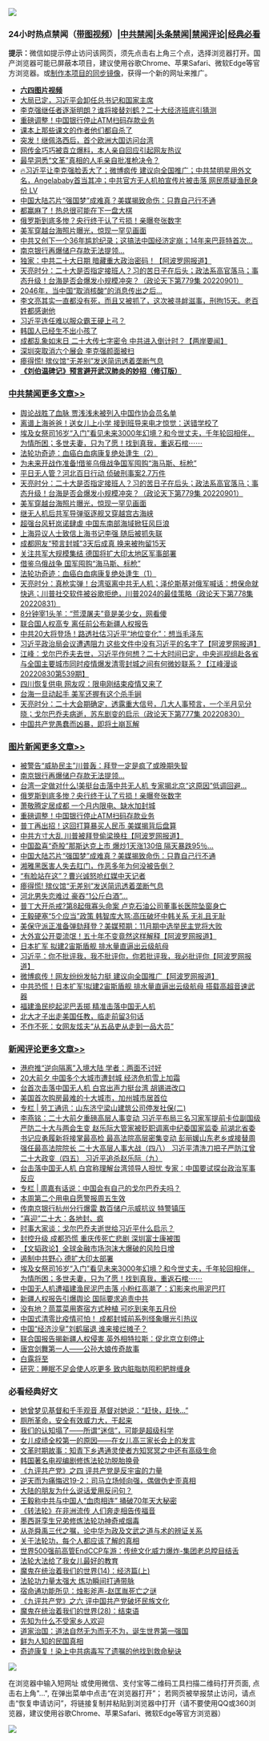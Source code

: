 ![](https://raw.githubusercontent.com/jsvpn/jsproxy/dev/64photo/fqnews-qr.jpg)

<div id="tt">
<h3>24小时热点禁闻（<a href="https://aaa.v2dns.tk/?QAjUl=BgRp5UNKRn&T5Vk=fPVH&Q59Ab=WxGE" target="_blank">带图视频</a>）|<a href="#%E4%B8%AD%E5%85%B1%E7%A6%81%E9%97%BB%E6%9B%B4%E5%A4%9A%E6%96%87%E7%AB%A0">中共禁闻</a>|<a href="#%E5%9B%BE%E7%89%87%E6%96%B0%E9%97%BB%E6%9B%B4%E5%A4%9A%E6%96%87%E7%AB%A0">头条禁闻</a>|<a href="#%E6%96%B0%E9%97%BB%E8%AF%84%E8%AE%BA%E6%9B%B4%E5%A4%9A%E6%96%87%E7%AB%A0">禁闻评论|<a href="#%E5%BF%85%E7%9C%8B%E7%BB%8F%E5%85%B8%E5%A5%BD%E6%96%87">经典必看</a></h3>
<div><b>提示：</b>微信如提示停止访问该网页，须先点击右上角三个点，选择浏览器打开。国产浏览器可能已屏蔽本项目，建议使用谷歌Chrome、苹果Safari、微软Edge等官方浏览器。或<a href="%E5%88%B6%E4%BD%9Cgit%E7%A6%81%E9%97%BB%E9%95%9C%E5%83%8F.md">制作本项目的同步镜像</a>，获得一个新的网址来推广。</div>
<ul>
<li><b><a href="http://d2.v2rss.gq/64.mp4" target="_blank">六四图片视频</a></b></li>
<li><a href="/baitai/20220902/1779533.md">大局已定，习近平会卸任总书记和国家主席</a></li>
<li><a href="/comments/20220902/1779362.md">李克强继任者逐渐明朗？谁将接替刘鹤？二十大经济班底引猜测</a></li>
<li><a href="/topimagenews/20220902/1779550.md">重磅调整！中国银行停止ATM扫码存款业务</a></li>
<li><a href="/cnnews/20220902/1779381.md">课本上那些课文的作者他们都自杀了</a></li>
<li><a href="/cnnews/hknews/20220902/1779447.md">突发！继佩洛西后，首个欧洲大国访问台湾</a></li>
<li><a href="/yule/20220902/1779369.md">网传金巧巧被袁立爆料，本人亲自回应引起网友热议</a></li>
<li><a href="/lifebaike/20220902/1779380.md">最早洞悉“文革”真相的人毛亲自批准枪决令？</a></li>
<li><a href="/bannedvideo/20220902/1779668.md">🔥习近平让李克强脸丢大了；微博疯传 建议向全国推广；中共禁明星用外文名，Angelababy首当其冲；中共官方无人机拍宣传片被击落 网民质疑渔民身份 LV</a></li>
<li><a href="/topimagenews/20220902/1779499.md">中国大陆芯片“强国梦”成难真？美媒揭致命伤：只靠自己行不通</a></li>
<li><a href="/cnnews/20220902/1779398.md">都赢麻了！热总很可能在下一盘大棋</a></li>
<li><a href="/topimagenews/20220902/1779612.md">俄罗斯到底多惨？央行终于认了亏损！亲曝夸张数字</a></li>
<li><a href="/cbnews/20220902/1779420.md">美军穿越台海照片曝光，惊现一罕见画面</a></li>
<li><a href="/cnnews/20220902/1779655.md">中共又创下一个36年尴尬纪录；这搞法中国经济定崩；14年来巴菲特首次…</a></li>
<li><a href="/topimagenews/20220902/1779625.md">南京银行再爆储户存款无法提领…</a></li>
<li><a href="/cnnews/20220902/1779450.md">独家：中共二十大日期 暗藏重大政治密码！【阿波罗网报道】</a></li>
<li><a href="/cbnews/20220902/1779465.md">天亮时分：二十大是否指定接班人？习的苦日子在后头；政法系高官落马；事态升级！台海是否会爆发小规模冲突？（政论天下第779集 20220901）</a></li>
<li><a href="/funmedia/20220902/1779569.md">2046年，当中国“取消核酸”的消息传出之后…</a></li>
<li><a href="/bannedvideo/20220902/1779483.md">李文亮其实一直都没有死，而且又被抓了，这次被寻衅滋事，刑拘15天。老百姓都感谢他</a></li>
<li><a href="/headline/20220902/1779442.md">习近平连任难以服众霸王硬上弓？</a></li>
<li><a href="/cnnews/20220902/1779473.md">韩国人已经生不出小孩了</a></li>
<li><a href="/bannedvideo/20220902/1779643.md">成都乱象如末日 二十大传七字密令 中共进入倒计时？【两岸要闻】</a></li>
<li><a href="/ssgc/20220902/1779664.md">深圳突取消六个展会 李克强颜面被扫</a></li>
<li><a href="/topimagenews/20220902/1779378.md">瘆得慌! 殡仪馆“无差别”发送简讯透着垄断气息</a></li>
<li><b><a href="/comments/20200207/1272816.md" target="_blank">《刘伯温碑记》预言避开武汉肺炎的妙招（修订版）</a></b></li>
</ul>
</div>

<div class="catlist">
<h3><a href="/cbnews/" target="_blank">中共禁闻</a><span><a href="/cbnews/" target="_blank" rel="nofollow">更多文章>></a></span></h3>
<ul>
<li><a href="/cbnews/20220903/1779745.md" target="_blank">舆论战胜了血脉 贾浅浅未被列入中国作协会员名单</a></li>
<li><a href="/cbnews/20220902/1779723.md" target="_blank">离谱上海爸爸！送女儿上小学 接到班导来电才惊觉：送错学校了</a></li>
<li><a href="/comments/20220902/1779659.md" target="_blank">埃及女祭司16岁“入门”看见未来3000年幻境？和今世丈夫，千年轮回相伴，为情所困；多世夫妻，只为了愿！找到真我，重返石棺⋯⋯</a></li>
<li><a href="/cbnews/20220902/1778301.md" target="_blank">法轮功奇迹：血癌白血病康复绝处逢生（2）</a></li>
<li><a href="/cbnews/20220902/1779556.md" target="_blank">为未来开战作准备!借鉴乌俄战争国军囤购“海马斯、标枪”</a></li>
<li><a href="/cbnews/20220902/1779466.md" target="_blank">平日无人管？河北百日行动 侦破刑事案2.7万件</a></li>
<li><a href="/cbnews/20220902/1779465.md" target="_blank">天亮时分：二十大是否指定接班人？习的苦日子在后头；政法系高官落马；事态升级！台海是否会爆发小规模冲突？（政论天下第779集 20220901）</a></li>
<li><a href="/cbnews/20220902/1779420.md" target="_blank">美军穿越台海照片曝光，惊现一罕见画面</a></li>
<li><a href="/cbnews/20220902/1779346.md" target="_blank">继无人机后共军导弹驱逐舰又穿越宫古海峡</a></li>
<li><a href="/cbnews/20220902/1779345.md" target="_blank">超强台风轩岚诺肆虐 中国东南部海域掀狂风巨浪</a></li>
<li><a href="/cbnews/20220902/1779344.md" target="_blank">上海异议人士致信上海书记李强 随后被抓失联</a></li>
<li><a href="/cbnews/20220901/1779223.md" target="_blank">成都网友“预言封城”3天后成真 换来被拘留15天</a></li>
<li><a href="/cbnews/20220901/1779209.md" target="_blank">关注共军大规模集结 德国将扩大印太地区军事部署</a></li>
<li><a href="/cbnews/20220901/1779075.md" target="_blank">借鉴乌俄战争 国军囤购“海马斯、标枪”</a></li>
<li><a href="/cbnews/20220901/1778248.md" target="_blank">法轮功奇迹：血癌白血病康复绝处逢生（1）</a></li>
<li><a href="/cbnews/20220901/1778979.md" target="_blank">天亮时分：真枪实弹！台湾驱离中共无人机；泽伦斯基对俄军喊话：想保命就快逃；川普社交软件被谷歌拒绝，川普2024的最佳策略（政论天下第778集 20220831）</a></li>
<li><a href="/cbnews/20220901/1778864.md" target="_blank">8分钟宰1头羊：“荒漠屠夫”竟是美少女，网看傻</a></li>
<li><a href="/cbnews/20220901/1778810.md" target="_blank">联合国人权高专 离任前公布新疆人权报告</a></li>
<li><a href="/cbnews/20220831/1778781.md" target="_blank">中共20大将登场！路透社估习近平“地位变化”：想当毛泽东</a></li>
<li><a href="/cbnews/20220831/1778639.md" target="_blank">习近平政治局会议遭遇阻力 这些文件中没有习近平的名字了【阿波罗网报道】</a></li>
<li><a href="/cbnews/20220831/1778614.md" target="_blank">江峰：戈尔巴乔夫去世，习近平作何想？二十大时间已定，中央巡视组赴各省与全国主要城市同时疫情爆发清零封城之间有何微妙联系？【江峰漫谈20220830第539期】</a></li>
<li><a href="/cbnews/20220831/1778591.md" target="_blank">四川恢复供电 网友叹：限电刚结束疫情又来了</a></li>
<li><a href="/cbnews/20220831/1778571.md" target="_blank">台海一旦动起手 美军还握有这个杀手锏</a></li>
<li><a href="/cbnews/20220831/1778530.md" target="_blank">天亮时分：二十大会期确定，透露重大信号，几大人事预言，一个半月见分晓；戈尔巴乔夫病逝，苏东剧变的启示（政论天下第777集 20220830）</a></li>
<li><a href="/comments/20220831/1778527.md" target="_blank">中国共产党愚蠢而凶暴，即将土崩瓦解</a></li>

</ul>
</div>
<div class="catlist">
<h3><a href="/topimagenews/" target="_blank">图片新闻</a><span><a href="/topimagenews/" target="_blank" rel="nofollow">更多文章>></a></span></h3>
<ul>
<li><a href="/topimagenews/20220903/1779734.md" target="_blank">被警告“威胁民主”川普轰：拜登一定是疯了或晚期失智</a></li>
<li><a href="/topimagenews/20220902/1779625.md" target="_blank">南京银行再爆储户存款无法提领…</a></li>
<li><a href="/topimagenews/20220902/1779618.md" target="_blank">台湾一定做对什么!美挺台击落中共无人机 专家揭北京“这原因”低调回避…</a></li>
<li><a href="/topimagenews/20220902/1779612.md" target="_blank">俄罗斯到底多惨？央行终于认了亏损！亲曝夸张数字</a></li>
<li><a href="/topimagenews/20220902/1779578.md" target="_blank">萧敬腾定居成都 一个月内限电、缺水加封城</a></li>
<li><a href="/topimagenews/20220902/1779550.md" target="_blank">重磅调整！中国银行停止ATM扫码存款业务</a></li>
<li><a href="/topimagenews/20220902/1779549.md" target="_blank">普丁再出招！这回打算暴买人民币 美媒揭背后盘算</a></li>
<li><a href="/topimagenews/20220902/1779548.md" target="_blank">中共方寸大乱 川普被拜登偷梁换柱【阿波罗网报道】</a></li>
<li><a href="/topimagenews/20220902/1779500.md" target="_blank">中国盈喜“奇股”那斯达克上市 爆炒1天涨130倍 隔天暴跌95％…</a></li>
<li><a href="/topimagenews/20220902/1779499.md" target="_blank">中国大陆芯片“强国梦”成难真？美媒揭致命伤：只靠自己行不通</a></li>
<li><a href="/topimagenews/20220902/1779443.md" target="_blank">湘雅黑医害人失去肛门，作恶多年为何没被告倒？</a></li>
<li><a href="/topimagenews/20220902/1779419.md" target="_blank">“有脸站在这”？曹兴诚怒呛红媒中天记者</a></li>
<li><a href="/topimagenews/20220902/1779378.md" target="_blank">瘆得慌! 殡仪馆“无差别”发送简讯透着垄断气息</a></li>
<li><a href="/topimagenews/20220901/1779184.md" target="_blank">河北男失恋难过 豪吞“1公斤白酒”…</a></li>
<li><a href="/topimagenews/20220901/1779178.md" target="_blank">普丁大开杀戒?第8起俄寡头命案 卢克石油公司董事长医院坠窗身亡</a></li>
<li><a href="/topimagenews/20220901/1779176.md" target="_blank">王毅硬塞“5个应当”政策 韩智库大骂:高压破坏中韩关系 无礼且无耻</a></li>
<li><a href="/topimagenews/20220901/1779125.md" target="_blank">美保守派正准备弹劾拜登？美媒预期：11月期中选举民主党将大败</a></li>
<li><a href="/topimagenews/20220901/1779089.md" target="_blank">大外宣公开耍流氓！五十年不变竟然这样解释【阿波罗网报道】</a></li>
<li><a href="/topimagenews/20220901/1779088.md" target="_blank">日本扩军 拟建2宙斯盾舰 排水量直逼出云级航母</a></li>
<li><a href="/topimagenews/20220901/1779087.md" target="_blank">习近平：你不批评我，我不批评你，你若批评我，我必批评你【阿波罗网报道】</a></li>
<li><a href="/topimagenews/20220901/1779074.md" target="_blank">微博疯传！网友纷纷发帖力挺 建议向全国推广【阿波罗网报道】</a></li>
<li><a href="/topimagenews/20220901/1779067.md" target="_blank">中共恐慌！日本扩军!拟建2宙斯盾舰 排水量直逼出云级航母 搭载高超音速武器</a></li>
<li><a href="/topimagenews/20220901/1779040.md" target="_blank">福建渔民挖起泥巴丢掷 精准击落中国无人机</a></li>
<li><a href="/topimagenews/20220901/1778899.md" target="_blank">北大才子出走美国任教，临走前留3句话</a></li>
<li><a href="/topimagenews/20220901/1778898.md" target="_blank">不作不死：女网友炫夫“从五品吏从走到一品大员”</a></li>

</ul>
</div>
<div class="catlist">
<h3><a href="/comments/" target="_blank">新闻评论</a><span><a href="/comments/" target="_blank" rel="nofollow">更多文章>></a></span></h3>
<ul>
<li><a href="/comments/20220903/1779789.md" target="_blank">港府推“逆向隔离”入境大陆 学者：两面不讨好</a></li>
<li><a href="/comments/20220903/1779778.md" target="_blank">20大前夕 中国多个大城市遭封城 经济危机雪上加霜</a></li>
<li><a href="/comments/20220903/1779775.md" target="_blank">台首次击落中国无人机 白宫出声力挺台湾 胡锡进改口</a></li>
<li><a href="/comments/20220903/1779772.md" target="_blank">美国首次购房最难的十大城市，加州城市居首位</a></li>
<li><a href="/comments/20220903/1779771.md" target="_blank">专栏 | 劳工通讯：山东济宁梁山建筑公司停发社保(二)</a></li>
<li><a href="/comments/20220903/1779761.md" target="_blank">李燕铭：二十大前夕重磅高层人事变动 习近平布局三名习家军提前卡位副国级 严防二十大与两会生变 赵乐际大管家被贬职调离中纪委国家监委 前湖北省委书记应勇履新将接掌最高检 最高法院高层密集变动 彭丽媛山东老乡或接替周强任最高法院院长 二十大高层人事大战（四八） 习近平清洗刀把子严防江曾二十大政变（四五） 习近平追杀赵乐际（九）</a></li>
<li><a href="/comments/20220903/1779756.md" target="_blank">台击落中国无人机 白宫称理解台湾领导人担忧 专家：中国要试探台政治军事反应</a></li>
<li><a href="/comments/20220903/1779752.md" target="_blank">专栏 | 周嘉有话说：中国会有自己的戈尔巴乔夫吗？</a></li>
<li><a href="/comments/20220902/1779729.md" target="_blank">本周第二个用电自愿警报周五生效</a></li>
<li><a href="/comments/20220902/1779716.md" target="_blank">传南京银行杭州分行爆雷 数百储户示威抗议 特警镇压</a></li>
<li><a href="/comments/20220902/1779692.md" target="_blank">“喜迎”二十大：各地封、疯</a></li>
<li><a href="/comments/20220902/1779684.md" target="_blank">时事大家谈：戈尔巴乔夫逝世给习近平什么启示？</a></li>
<li><a href="/comments/20220902/1779672.md" target="_blank">封控升级 成都恐慌 重庆传死亡悲剧 深圳富士康被围</a></li>
<li><a href="/comments/20220902/1779670.md" target="_blank">【文韬政论】全球金融市场泡沫大爆破的风险日增</a></li>
<li><a href="/comments/20220902/1779663.md" target="_blank">遏制中共野心 德扩大印太部署</a></li>
<li><a href="/comments/20220902/1779659.md" target="_blank">埃及女祭司16岁“入门”看见未来3000年幻境？和今世丈夫，千年轮回相伴，为情所困；多世夫妻，只为了愿！找到真我，重返石棺⋯⋯</a></li>
<li><a href="/comments/20220902/1779654.md" target="_blank">中国无人机遭福建渔民泥巴击落 小粉红高潮了：幻影来也用泥巴打</a></li>
<li><a href="/comments/20220902/1779648.md" target="_blank">新疆人权报告引爆舆论 国际要求追责中共</a></li>
<li><a href="/comments/20220902/1779647.md" target="_blank">没有地？茼蒿菜用寄宿方式种植 可吃到来年五月份</a></li>
<li><a href="/comments/20220902/1779631.md" target="_blank">中国式清零比疫情可怕！ 成都封城前系列怪象曝光引热议</a></li>
<li><a href="/comments/20220902/1779629.md" target="_blank">中国“经济沙皇”刘鹤届退 谁来接烂摊子？</a></li>
<li><a href="/comments/20220902/1779619.md" target="_blank">联合国报告揭新疆人权侵害 英外相特拉斯：促北京立刻停止</a></li>
<li><a href="/comments/20220902/1779609.md" target="_blank">唐宫剑舞第一人——公孙大娘传奇故事</a></li>
<li><a href="/comments/20220902/1779596.md" target="_blank">白露将至</a></li>
<li><a href="/comments/20220902/1779595.md" target="_blank">研究：睡眠不足会使人吃更多 致内脏脂肪囤积肥胖缠身</a></li>

</ul>
</div>

<div class="catlist">
<h3>必看经典好文</h3>
<ul>
<li><a href="/cnnews/20210420/1529760.md" target="_blank">她曾梦见基督和千手观音 基督对她说：“赶快，赶快…”</a></li>
<li><a href="/comments/20220605/1742040.md" target="_blank">厕所革命，安全有效威力大，干起来</a></li>
<li><a href="/sohnews/20161029/607205.md" target="_blank">我们的认知塌了——所谓“迷信”，可能是超级科学</a></li>
<li><a href="/comments/20210801/1597741.md" target="_blank">女儿成绩全校第一的原因——在女儿高三家长会上的发言</a></li>
<li><a href="/comments/20200308/1290079.md" target="_blank">文革时期故事：知青下乡遇通灵使者方知冥冥之中还有高级生命</a></li>
<li><a href="/comments/20210805/1600200.md" target="_blank">韩国著名电视编剧修炼法轮功脱胎换骨</a></li>
<li><a href="/bookonline/20131116/201053.md" target="_blank">《九评共产党》之四 评共产党是反宇宙的力量</a></li>
<li><a href="/tculture/20190304/1091074.md" target="_blank">逆天而为痛悔迟19-2：司马立场倾向强，偶做伪史歪真相</a></li>
<li><a href="/lifebaike/20200505/1323183.md" target="_blank">大陆的朋友为什么说话爱用反问句？</a></li>
<li><a href="/cbnews/20200730/1371580.md" target="_blank">王毅称中共与中国人“血肉相连” 捅破70年天大秘密</a></li>
<li><a href="/comments/20210509/1542786.md" target="_blank">《转法轮》在非洲流传 人们奔走相告传福音</a></li>
<li><a href="/topimagenews/20210214/1487270.md" target="_blank">墨西哥孪生兄弟修炼法轮功神奇戒烟毒</a></li>
<li><a href="/tculture/20180501/935934.md" target="_blank">从尧舜禹三代之嘱，论中华为政及文武之道与术的辨证关系</a></li>
<li><a href="/topimagenews/20161125/619230.md" target="_blank">关于法轮功，每个人都应该了解的真相</a></li>
<li><a href="/comments/20220728/1764121.md" target="_blank">世界500强前高管EndCCP车游：传统文化威力爆炸-集团老总瞠目结舌</a></li>
<li><a href="/cbnews/20200516/1329218.md" target="_blank">法轮大法给了我女儿最好的教育</a></li>
<li><a href="/topimagenews/20180605/953415.md" target="_blank">魔鬼在统治着我们的世界(14)：经济篇(上)</a></li>
<li><a href="/cbnews/20200816/1381005.md" target="_blank">法轮功力量太强大 炼功瞬间打通带脉</a></li>
<li><a href="/tculture/20151001/455916.md" target="_blank">宿命通功能所见：烛影斧声-赵匡胤死亡之谜</a></li>
<li><a href="/bookonline/20131116/201050.md" target="_blank">《九评共产党》之六 评中国共产党破坏民族文化</a></li>
<li><a href="/comments/20181228/1054609.md" target="_blank">魔鬼在统治着我们的世界(28)：结束语</a></li>
<li><a href="/comments/20200620/1346848.md" target="_blank">先知为什么不受家乡人欢迎</a></li>
<li><a href="/comments/20220722/1761708.md" target="_blank">道家治国：道法自然无为而无不为，诞生世界第一强国</a></li>
<li><a href="/comments/20200926/1403589.md" target="_blank">鲜为人知的民国真相</a></li>
<li><a href="/topimagenews/20210131/1478453.md" target="_blank">奇迹康复！染上中共病毒写了遗嘱的他找到救命秘诀</a></li>

</ul>
</div>

![](https://raw.githubusercontent.com/jsvpn/jsproxy/dev/64photo/fqnews-qr.jpg)

在浏览器中输入短网址 或使用微信、支付宝等二维码工具扫描二维码打开页面, 点击右上角"...", 在弹出菜单中点击“在浏览器打开”； 若网页被举报禁止访问，请点击“恢复申请访问”，将链接复制并粘贴到浏览器中打开（请不要使用QQ或360浏览器，建议使用谷歌Chrome、苹果Safari、微软Edge等官方浏览器）

![](https://raw.githubusercontent.com/jsvpn/jsproxy/dev/64photo/wx.jpg)